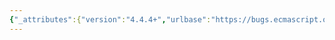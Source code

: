 ```yaml
---
{"_attributes":{"version":"4.4.4+","urlbase":"https://bugs.ecmascript.org/","maintainer":"dherman@mozilla.com"},"bug":{"bug_id":3911,"creation_ts":"2015-02-14 07:41:00 -0800","short_desc":"8.2.2 CreateIntrinsics: Use method call notation in step 11","delta_ts":"2015-02-19 19:10:52 -0800","product":"Draft for 6th Edition","component":"editorial issue","version":"Rev 33: February 12, 2015 Draft","rep_platform":"All","op_sys":"All","bug_status":"RESOLVED","resolution":"FIXED","priority":"Normal","bug_severity":"enhancement","everconfirmed":true,"reporter":{"uid":"andrebargull","name":"André Bargull"},"assigned_to":{"uid":"allen","name":"Allen Wirfs-Brock"},"long_desc":[{"commentid":12639,"comment_count":0,"who":{"uid":"andrebargull","name":"André Bargull"},"bug_when":"2015-02-14 07:41:38 -0800","thetext":"8.2.2 CreateIntrinsics ( realmRec ) Abstract Operation\n\nStep 11:\n\nChange to\n---\nCall thrower.[[SetPrototypeOf]](funcProto).\n---"},{"commentid":12707,"comment_count":1,"who":{"uid":"allen","name":"Allen Wirfs-Brock"},"bug_when":"2015-02-14 17:43:24 -0800","thetext":"fixed in rev34 editor's draft"},{"commentid":13020,"comment_count":2,"who":{"uid":"allen","name":"Allen Wirfs-Brock"},"bug_when":"2015-02-19 19:10:52 -0800","thetext":"fixed in rev34"}]}}
---
```

